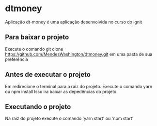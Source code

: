 # dtmoney
Aplicação dt-money é uma aplicação desenvolvida no curso do ignit

## Para baixar o projeto
Execute o comando  git clone https://github.com/MendesWashington/dtmoney.git em uma pasta de sua preferência

## Antes de executar o projeto
Em redirecione o terminal para a raiz do projeto.
Execute o comando yarn ou npm install
Isso ira baixar as depedências do projeto.

## Executando o projeto
Na raiz do projeto execute o comando 'yarn start' ou  'npm start'

